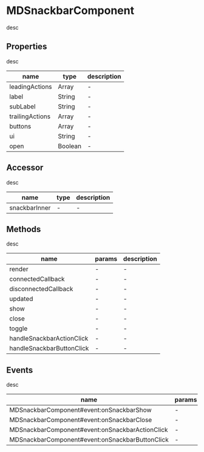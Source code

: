 # MDSnackbarComponent
desc 

## Properties
desc 

name|type|description
---|---|---
leadingActions|Array|-
label|String|-
subLabel|String|-
trailingActions|Array|-
buttons|Array|-
ui|String|-
open|Boolean|-

## Accessor
desc 

name|type|description
---|---|---
snackbarInner|-|-

## Methods
desc 

name|params|description
---|---|---
render|-|-
connectedCallback|-|-
disconnectedCallback|-|-
updated|-|-
show|-|-
close|-|-
toggle|-|-
handleSnackbarActionClick|-|-
handleSnackbarButtonClick|-|-

## Events
desc 

name|params|description
---|---|---
MDSnackbarComponent#event:onSnackbarShow|-|-
MDSnackbarComponent#event:onSnackbarClose|-|-
MDSnackbarComponent#event:onSnackbarActionClick|-|-
MDSnackbarComponent#event:onSnackbarButtonClick|-|-

